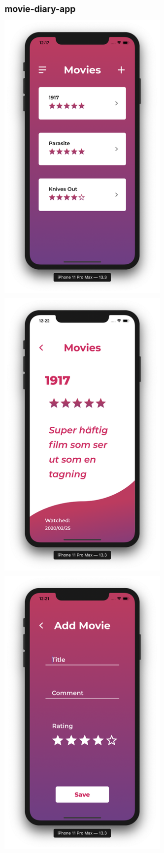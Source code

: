 # movie-diary-app
![Image](https://raw.githubusercontent.com/johannesbjur/movie-diary-app/master/images/home_screen.png?s=200)

![Image](https://raw.githubusercontent.com/johannesbjur/movie-diary-app/master/images/view_movie.png)


![Image](https://raw.githubusercontent.com/johannesbjur/movie-diary-app/master/images/add_movie.png)
